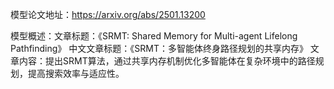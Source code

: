 模型论文地址：https://arxiv.org/abs/2501.13200

模型概述：文章标题：《SRMT: Shared Memory for Multi-agent Lifelong Pathfinding》
中文文章标题：《SRMT：多智能体终身路径规划的共享内存》
文章内容：提出SRMT算法，通过共享内存机制优化多智能体在复杂环境中的路径规划，提高搜索效率与适应性。

